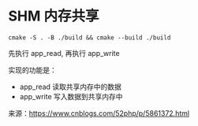 # SHM 内存共享

```shell
cmake -S . -B ./build && cmake --build ./build
```


先执行 app_read, 再执行 app_write

实现的功能是：
- app_read 读取共享内存中的数据
- app_write 写入数据到共享内存中


来源：https://www.cnblogs.com/52php/p/5861372.html